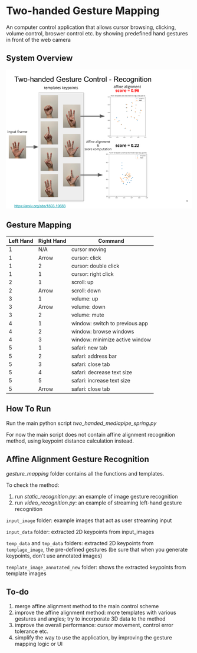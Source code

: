 # Two-handed Gesture Mapping
An computer control application that allows cursor browsing, clicking, volume control, broswer control etc. by showing predefined hand gestures in front of the web camera

## System Overview

![alt text](Recognition.png)

## Gesture Mapping

| Left Hand| Right Hand | Command |
| ----------- | ----------- | -----------|
| 1 |  N/A | cursor moving |
| 1 | Arrow | cursor: click|
| 1 | 2 | cursor: double click|
| 1 | 1 | cursor: right click|
| 2 | 1 | scroll: up|
| 2 | Arrow | scroll: down|
| 3 | 1 | volume: up|
| 3 | Arrow | volume: down|
| 3 | 2 | volume: mute|
| 4 | 1 | window: switch to previous app|
| 4 | 2 | window: browse windows|
| 4 | 3 | window: minimize active window|
| 5 | 1 | safari: new tab|
| 5 | 2 | safari: address bar|
| 5 | 3 | safari: close tab|
| 5 | 4 | safari: decrease text size|
| 5 | 5 | safari: increase text size|
| 5 | Arrow | safari: close tab|




## How To Run
Run the main python script *two_handed_mediapipe_spring.py*

For now the main script does not contain affine alignment recognition method, using keypoint distance calculation instead.



## Affine Alignment Gesture Recognition
*gesture_mapping* folder contains all the functions and templates.

To check the method:
1. run *static_recognition.py*: an example of image gesture recognition
2. run *video_recognition.py*: an example of streaming left-hand gesture recognition

`input_image` folder: example images that act as user streaming input

`input_data` folder: extracted 2D keypoints from input_images

`temp_data` and `tmp_data` folders: extracted 2D keypoints from `templage_image`, the pre-defined gestures (be sure that when you generate keypoints, don't use annotated images)

`template_image_annotated_new` folder: shows the extracted keypoints from template images

## To-do
1. merge affine alignment method to the main control scheme
2. improve the affine alignment method: more templates with various gestures and angles; try to incorporate 3D data to the method
3. improve the overall performance: cursor movement, control error tolerance etc.
4. simplify the way to use the application, by improving the gesture mapping logic or UI


